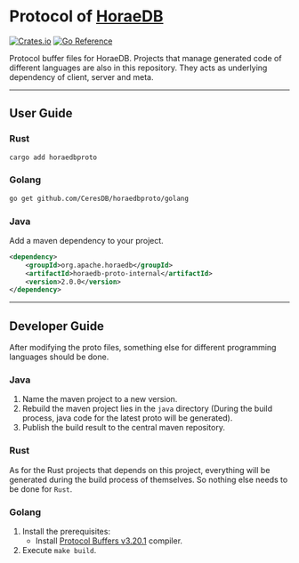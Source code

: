 # Protocol of [HoraeDB](https://github.com/CeresDB/horaedb)

[![Crates.io](https://img.shields.io/crates/v/horaedbproto.svg)](https://crates.io/crates/horaedbproto)
[![Go Reference](https://pkg.go.dev/badge/github.com/CeresDB/horaedbproto.svg)](https://pkg.go.dev/github.com/CeresDB/horaedbproto)

Protocol buffer files for HoraeDB. Projects that manage generated code of different languages are also in this repository. They acts as underlying dependency of client, server and meta.

---

## User Guide

### Rust

```sh
cargo add horaedbproto
```

### Golang

```sh
go get github.com/CeresDB/horaedbproto/golang
```

### Java

Add a maven dependency to your project.

```xml
<dependency>
    <groupId>org.apache.horaedb</groupId>
    <artifactId>horaedb-proto-internal</artifactId>
    <version>2.0.0</version>
</dependency>
```

---

## Developer Guide

After modifying the proto files, something else for different programming languages should be done.

### Java

1. Name the maven project to a new version.
2. Rebuild the maven project lies in the `java` directory (During the build process, java code for the latest proto will be generated).
3. Publish the build result to the central maven repository.

### Rust

As for the Rust projects that depends on this project, everything will be generated during the build process of themselves. So nothing else needs to be done for `Rust`.

### Golang

1. Install the prerequisites:
   * Install [Protocol Buffers v3.20.1](https://github.com/protocolbuffers/protobuf/releases/tag/v3.20.1) compiler.
2. Execute `make build`.
